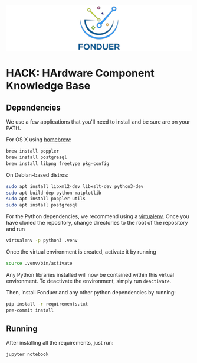 ![fonduer-logo](https://raw.githubusercontent.com/HazyResearch/fonduer/master/docs/static/img/fonduer-logo.png)
# HACK: HArdware Component Knowledge Base

## Dependencies

We use a few applications that you'll need to install and be sure are on your
PATH.

For OS X using [homebrew](https://brew.sh):

```bash
brew install poppler
brew install postgresql
brew install libpng freetype pkg-config
```

On Debian-based distros:

```bash
sudo apt install libxml2-dev libxslt-dev python3-dev
sudo apt build-dep python-matplotlib
sudo apt install poppler-utils
sudo apt install postgresql
```

For the Python dependencies, we recommend using a
[virtualenv](https://virtualenv.pypa.io/en/stable/). Once you have cloned the
repository, change directories to the root of the repository and run

```bash
virtualenv -p python3 .venv
```

Once the virtual environment is created, activate it by running

```bash
source .venv/bin/activate
```

Any Python libraries installed will now be contained within this virtual
environment. To deactivate the environment, simply run `deactivate`.

Then, install Fonduer and any other python dependencies by running:

```bash
pip install -r requirements.txt
pre-commit install
```

## Running

After installing all the requirements, just run:

```
jupyter notebook
```
